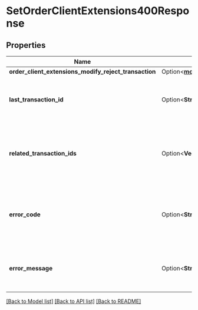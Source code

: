 # SetOrderClientExtensions400Response

## Properties

Name | Type | Description | Notes
------------ | ------------- | ------------- | -------------
**order_client_extensions_modify_reject_transaction** | Option<[**models::OrderClientExtensionsModifyRejectTransaction**](OrderClientExtensionsModifyRejectTransaction.md)> |  | [optional]
**last_transaction_id** | Option<**String**> | The ID of the most recent Transaction created for the Account | [optional]
**related_transaction_ids** | Option<**Vec<String>**> | The IDs of all Transactions that were created while satisfying the request. | [optional]
**error_code** | Option<**String**> | The code of the error that has occurred. This field may not be returned for some errors. | [optional]
**error_message** | Option<**String**> | The human-readable description of the error that has occurred. | [optional]

[[Back to Model list]](../README.md#documentation-for-models) [[Back to API list]](../README.md#documentation-for-api-endpoints) [[Back to README]](../README.md)


